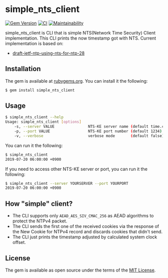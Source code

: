 # simple_nts_client

[![Gem Version](https://badge.fury.io/rb/simple_nts_client.svg)](https://badge.fury.io/rb/simple_nts_client)
[![CI](https://github.com/thekuwayama/simple_nts_client/workflows/CI/badge.svg)](https://github.com/thekuwayama/simple_nts_client/actions?workflow=CI)
[![Maintainability](https://api.codeclimate.com/v1/badges/7b34a4868f1e297af084/maintainability)](https://codeclimate.com/github/thekuwayama/simple_nts_client/maintainability)

simple\_nts\_client is CLI that is simple NTS(Network Time Security) Client implementation.
This CLI prints the now timestamp got with NTS.
Current implementation is based on:

* [draft-ietf-ntp-using-nts-for-ntp-28](https://tools.ietf.org/html/draft-ietf-ntp-using-nts-for-ntp-28)


## Installation

The gem is available at [rubygems.org](https://rubygems.org/gems/simple_nts_client). You can install it the following:

```bash
$ gem install simple_nts_client
```


## Usage

```bash
$ simple_nts_client --help
Usage: simple_nts_client [options]
    -s, --server VALUE               NTS-KE server name (default time.cloudflare.com)
    -p, --port VALUE                 NTS-KE port number (default 1234)
    -v, --verbose                    verbose mode       (default false)
```

You can run it the following:

```bash
$ simple_nts_client
2019-07-20 06:00:00 +0900
```

If you need to access other NTS-KE server or port, you can run it the following:

```bash
$ simple_nts_client --server YOURSERVER --port YOURPORT
2019-07-20 06:00:00 +0900
```


## How "simple" client?

* The CLI supports only `AEAD_AES_SIV_CMAC_256` as AEAD algorithms to protect the NTPv4 packet.
* The CLI sends the first one of the received cookies via the response of the New Cookie for NTPv4 record and discards cookies that didn't send.
* The CLI just prints the timestamp adjusted by calculated system clock offset.


## License

The gem is available as open source under the terms of the [MIT License](http://opensource.org/licenses/MIT).

